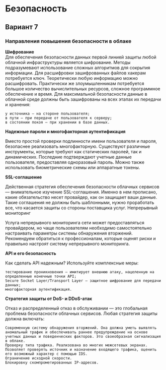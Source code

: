 # Безопасность
## Вариант 7
### Направления повышения безопасности в облаке
**Шифрование**\
Для обеспечения безопасности данных первой линией защиты любой облачной инфраструктуры является шифрование. Методы подразумевают использование сложных алгоритмов для сокрытия информации.
Для расшифровки зашифрованных файлов хакерам потребуется ключ. Теоретически любую информацию можно расшифровать. Практически же злоумышленникам потребуется большое количество вычислительных ресурсов, сложное программное обеспечение и время.
Для максимальной безопасности данные в облачной среде должны быть зашифрованы на всех этапах их передачи и хранения:

    у источника — на стороне пользователя;
    в пути — при передаче от пользователя к серверу;
    в состоянии покоя — при хранении в базе данных.

**Надежные пароли и многофакторная аутентификация**

Вместо простой проверки подлинности имени пользователя и пароля, безопаснее реализовать многофакторную. Существуют различные инструменты, которые требуют как статических паролей, так и динамических. Последние подтверждают учетные данные пользователя, предоставляя одноразовый пароль. Можно также использовать биометрические схемы или аппаратные токены.

**SSL-соглашение**

Действенная стратегия обеспечения безопасности облачных сервисов — внимательное изучение SSL-соглашения. Именно в нем прописано, какие обязательство несет провайдер, как он защищает ваши данные. Такие соглашения не должны быть шаблонными, нужно проработать все, что касается защиты со стороны поставщика услуг.
Непрерывный мониторинг

Услуга непрерывного мониторинга сети может предоставляться провайдером, но чаще пользователям необходимо самостоятельно настраивать параметры системы обнаружения вторжений. Рекомендуем обратиться к профессионалам, которые оценят риски и правильно настроят систему непрерывного мониторинга.

**API и его безопасность**

Как сделать API надежным? Используйте комплексные меры:

    тестирование проникновения — имитирует внешнюю атаку, нацеленную на определенные конечные точки API;
    Secure Socket Layer/Transport Layer — защитное шифрование для передачи данных;
    многофакторная аутентификация.

**Стратегия защиты от DoS- и DDoS-атак**

Отказ и распределенный отказ в обслуживании — это глобальная проблема безопасности облачных сервисов. Любая стратегия защиты должна включать:

    Современную систему обнаружения вторжений. Она должна уметь выявлять аномальный трафик и обеспечивать раннее предупреждение на основе учетных данных и поведенческих факторов. Это своеобразная сигнализация в облаке.
    Проверку типа трафика. Реализована во многих межсетевых экранах. Позволяет проверять источник и назначение входящего трафика, оценить его возможный характер с помощью IDS.
    Ограничение исходной скорости.
    Блокировку скомпрометированных IP-адресов.
